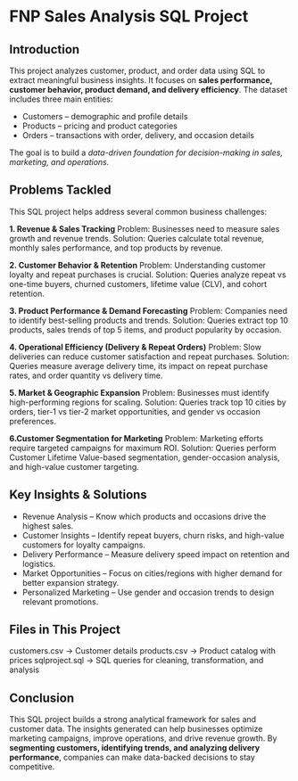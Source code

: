 # FNP Sales Analysis SQL Project


## Introduction

This project analyzes customer, product, and order data using SQL to extract meaningful business insights. It focuses on **sales performance, customer behavior, product demand, and delivery efficiency**. The dataset includes three main entities:
- Customers – demographic and profile details
- Products – pricing and product categories
- Orders – transactions with order, delivery, and occasion details

The goal is to build a *data-driven foundation for decision-making in sales, marketing, and operations.*

## Problems Tackled

This SQL project helps address several common business challenges:

**1. Revenue & Sales Tracking**
Problem: Businesses need to measure sales growth and revenue trends.
Solution: Queries calculate total revenue, monthly sales performance, and top products by revenue.

**2. Customer Behavior & Retention**
Problem: Understanding customer loyalty and repeat purchases is crucial.
Solution: Queries analyze repeat vs one-time buyers, churned customers, lifetime value (CLV), and cohort retention.

**3. Product Performance & Demand Forecasting**
Problem: Companies need to identify best-selling products and trends.
Solution: Queries extract top 10 products, sales trends of top 5 items, and product popularity by occasion.

**4. Operational Efficiency (Delivery & Repeat Orders)**
Problem: Slow deliveries can reduce customer satisfaction and repeat purchases.
Solution: Queries measure average delivery time, its impact on repeat purchase rates, and order quantity vs delivery time.

**5. Market & Geographic Expansion**
Problem: Businesses must identify high-performing regions for scaling.
Solution: Queries track top 10 cities by orders, tier-1 vs tier-2 market opportunities, and gender vs occasion preferences.

**6.Customer Segmentation for Marketing**
Problem: Marketing efforts require targeted campaigns for maximum ROI.
Solution: Queries perform Customer Lifetime Value-based segmentation, gender-occasion analysis, and high-value customer targeting.

## Key Insights & Solutions
- Revenue Analysis – Know which products and occasions drive the highest sales.
- Customer Insights – Identify repeat buyers, churn risks, and high-value customers for loyalty campaigns.
- Delivery Performance – Measure delivery speed impact on retention and logistics.
- Market Opportunities – Focus on cities/regions with higher demand for better expansion strategy.
- Personalized Marketing – Use gender and occasion trends to design relevant promotions.

## Files in This Project
customers.csv → Customer details
products.csv → Product catalog with prices
sqlproject.sql → SQL queries for cleaning, transformation, and analysis

## Conclusion

This SQL project builds a strong analytical framework for sales and customer data. The insights generated can help businesses optimize marketing campaigns, improve operations, and drive revenue growth. By **segmenting customers, identifying trends, and analyzing delivery performance**, companies can make data-backed decisions to stay competitive.
